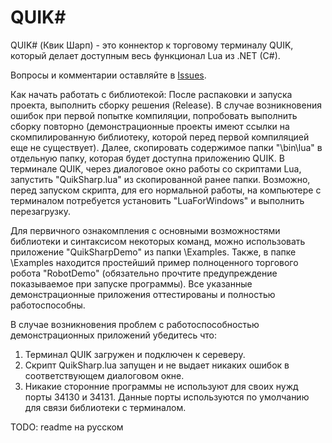 ﻿QUIK#
==========
QUIK# (Квик Шарп) - это коннектор к торговому терминалу QUIK, который делает доступным весь функционал Lua из .NET (C#).

Вопросы и комментарии оставляйте в [Issues](https://github.com/finsight/QUIKSharp/issues).

Как начать работать с библиотекой:
После распаковки и запуска проекта, выполнить сборку решения (Release). В случае возникновения ошибок при первой попытке компиляции, попробовать выполнить сборку повторно 
(демонстрационные проекты имеют ссылки на скомпилированную библиотеку, которой перед первой компиляцией еще не существует).
Далее, скопировать содержимое папки "\\bin\lua" в отдельную папку, которая будет доступна приложению QUIK.
В терминале QUIK, через диалоговое окно работы со скриптами Lua, запустить "QuikSharp.lua" из скопированной ранее папки.
Возможно, перед запуском скрипта, для его нормальной работы, на компьютере с терминалом потребуется установить "LuaForWindows" и выполнить перезагрузку.

Для первичного ознакомпления с основными возможностями библиотеки и синтаксисом некоторых команд, можно использовать приложение "QuikSharpDemo" из папки \\Examples.
Также, в папке \\Examples находится простейший пример полноценного торгового робота "RobotDemo" (обязательно прочтите предупреждение показываемое при запуске программы).
Все указанные демонстрационные приложения оттестированы и полностью работоспособны.

В случае возникновения проблем с работоспособностью демонстрационных приложений убедитесь что:
1. Терминал QUIK загружен и подключен к сереверу.
2. Скрипт QuikSharp.lua запущен и не выдает никаких ошибок в соответствующем диалоговом окне.
3. Никакие сторонние программы не используют для своих нужд порты 34130 и 34131. Данные порты используются по умолчанию для связи библиотеки с терминалом.




TODO: readme на русском